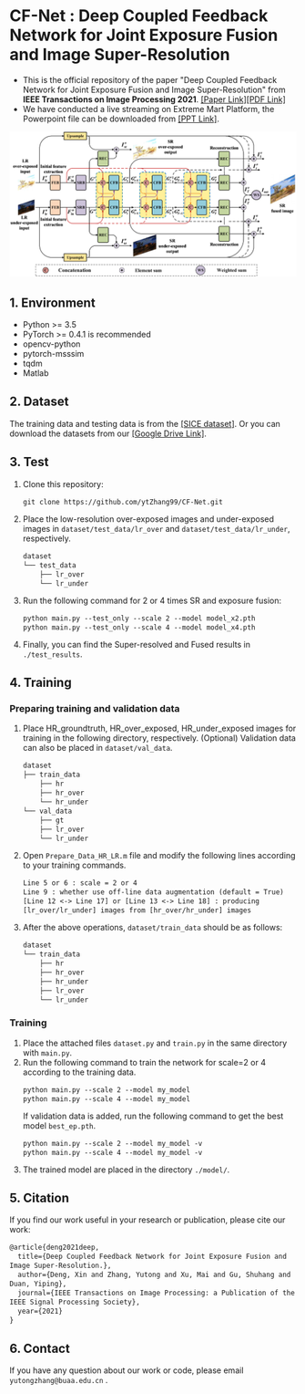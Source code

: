 # CF-Net : Deep Coupled Feedback Network for Joint Exposure Fusion and Image Super-Resolution
- This is the official repository of the paper "Deep Coupled Feedback Network for Joint Exposure Fusion and Image Super-Resolution" from **IEEE Transactions on Image Processing 2021**. [[Paper Link]](https://ieeexplore.ieee.org/abstract/document/9357931, "Paper Link")[[PDF Link]](https://ieeexplore.ieee.org/stamp/stamp.jsp?tp=&arnumber=9357931)
- We have conducted a live streaming on Extreme Mart Platform, the Powerpoint file can be downloaded from [[PPT Link]](https://kdocs.cn/l/coxDwl57PbVi
).

![framework](./imgs/framework.png)

## 1. Environment
- Python >= 3.5
- PyTorch >= 0.4.1 is recommended
- opencv-python
- pytorch-msssim
- tqdm
- Matlab

## 2. Dataset
The training data and testing data is from the [[SICE dataset]](https://github.com/csjcai/SICE, "Official SICE"). Or you can download the datasets from our [[Google Drive Link]](https://drive.google.com/drive/folders/1Ik0D2pf93aLOlexevpAE5ftckMTQscZo?usp=sharing., "Ours").

## 3. Test
1. Clone this repository:
    ```
    git clone https://github.com/ytZhang99/CF-Net.git
    ```
2. Place the low-resolution over-exposed images and under-exposed images in `dataset/test_data/lr_over` and `dataset/test_data/lr_under`, respectively.
    ```
    dataset 
    └── test_data
        ├── lr_over
        └── lr_under
    ```
3. Run the following command for 2 or 4 times SR and exposure fusion:
    ```
    python main.py --test_only --scale 2 --model model_x2.pth
    python main.py --test_only --scale 4 --model model_x4.pth
    ```
4. Finally, you can find the Super-resolved and Fused results in `./test_results`.

## 4. Training
### Preparing training and validation data
1. Place HR_groundtruth, HR_over_exposed, HR_under_exposed images for training in the following directory, respectively. (Optional) Validation data can also be placed in `dataset/val_data`. 
    ```
    dataset 
    ├── train_data
        ├── hr
        ├── hr_over
        └── hr_under
    └── val_data
        ├── gt
        ├── lr_over
        └── lr_under
    ```                
2. Open `Prepare_Data_HR_LR.m` file and modify the following lines according to your training commands.
    ```
    Line 5 or 6 : scale = 2 or 4
    Line 9 : whether use off-line data augmentation (default = True)
    [Line 12 <-> Line 17] or [Line 13 <-> Line 18] : producing [lr_over/lr_under] images from [hr_over/hr_under] images
    ```
3. After the above operations, `dataset/train_data` should be as follows:
    ```
    dataset
    └── train_data 
        ├── hr
        ├── hr_over
        ├── hr_under
        ├── lr_over
        └── lr_under
    ```
### Training
1. Place the attached files `dataset.py` and `train.py` in the same directory with `main.py`.
2. Run the following command to train the network for scale=2 or 4 according to the training data.
    ```
    python main.py --scale 2 --model my_model
    python main.py --scale 4 --model my_model
    ```
    If validation data is added, run the following command to get the best model `best_ep.pth`.
    ```
    python main.py --scale 2 --model my_model -v
    python main.py --scale 4 --model my_model -v
    ```
3. The trained model are placed in the directory `./model/`.

## 5. Citation
If you find our work useful in your research or publication, please cite our work:
```
@article{deng2021deep,
  title={Deep Coupled Feedback Network for Joint Exposure Fusion and Image Super-Resolution.},
  author={Deng, Xin and Zhang, Yutong and Xu, Mai and Gu, Shuhang and Duan, Yiping},
  journal={IEEE Transactions on Image Processing: a Publication of the IEEE Signal Processing Society},
  year={2021}
}
```

## 6. Contact
If you have any question about our work or code, please email `yutongzhang@buaa.edu.cn` .
